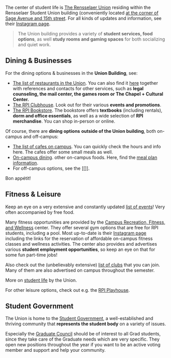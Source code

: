 
The center of student life is [The Rensselaer Union](https://union.rpi.edu/) residing within the Rensselaer Student Union building (conveniently located [at the corner of Sage Avenue and 15th street](https://www.google.com/maps/place/Rensselaer+Union/@42.7299076,-73.679241,17z/data=!3m1!4b1!4m6!3m5!1s0x89de0f9ff3c17227:0xd5d808a8e2c02a72!8m2!3d42.7299076!4d-73.6766661!16s%2Fg%2F11r922zdp?entry=ttu&g_ep=EgoyMDI0MDkyNS4wIKXMDSoASAFQAw%3D%3D). For all kinds of updates and information, see their [Instagram page](https://www.instagram.com/rpiunion/).

> The Union building provides a variety of **student services, food options**, as well **study rooms and gaming spaces** for both socializing and quiet work.
## Dining & Businesses

For the dining options & businesses in the **Union Building**, see:

- [The list of restaurants in the Union](https://rpi.sodexomyway.com/en-us/categories/student-union-rathskeller). You can also find it [here](https://union.rpi.edu/business-and-service-directory/) together with references and contacts for other services, such as **legal counseling, the mail center, the games room or The Chapel + Cultural Center.**
- [The RPI Clubhouse](https://www.instagram.com/rpiclubhousepub/). Look out for their various **events and promotions**.
- [The RPI Bookstore](https://www.bkstr.com/rpistore/home). The bookstore offers **textbooks** (including rentals), **dorm and office essentials**, as well as a wide selection of **RPI merchandise**. You can shop in-person or online.

Of course, there are **dining options** **outside of the Union building**, both on-campus and off-campus:

- [The list of cafes on campus](https://rpi.sodexomyway.com/en-us/categories/restaurants-&-cafes). You can quickly check the hours and info here. The cafes offer some small meals as well.
- [On-campus dining](https://rpi.sodexomyway.com/en-us/categories/resident-dining). other on-campus foods. Here, find the [meal plan information](https://rpi.sodexomyway.com/en-us/meal-plan/meal-plan-options).
- For off-campus options, see the [[]].

Bon appétit!

## Fitness & Leisure

Keep an eye on a very extensive and constantly updated [list of events](https://union.rpi.edu/events/)! Very often accompanied by free food.

Many fitness opportunities are provided by the [Campus Recreation, Fitness, and Wellness](https://union.rpi.edu/campus-recreation/) center. They offer several gym options that are free for RPI students, including a pool. Most up-to-date is their [Instagram page](https://www.instagram.com/rpicampusrecreation/?hl=en) including the links for the reservation of affordable on-campus fitness classes and wellness activities. The center also provides and advertises various **student employment opportunities**, so keep an eye on that for some fun part-time jobs!

Also check out the (unbelievably extensive) [list of clubs](https://union.rpi.edu/club-directory/) that you can join. Many of them are also advertised on campus throughout the semester.

More on [student life](https://info.rpi.edu/student-life/) by the Union.

For other leisure options, check out e.g. the [RPI Playhouse](https://playhouse.union.rpi.edu/).

## Student Government

The Union is home to the [Student Government](https://sites.google.com/view/rpistugov/), a well-established and thriving community that **represents the student body** on a variety of issues. 

Especially the [Graduate Council](https://sites.google.com/view/rpistugov/graduate-council?authuser=0) should be of interest to all Grad students, since they take care of the Graduate needs which are very specific. They open new positions throughout the year if you want to be an active voting member and support and help your community.
